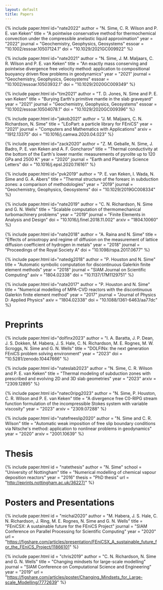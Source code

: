 ```yaml
---
layout: default
title: Papers
---
```


{% include paper.html
    id="nate2022"
    author = "N. Sime, C. R. Wilson and P. E. van Keken"
    title = "A pointwise conservative method for thermochemical convection under the compressible anelastic liquid approximation"
    year = "2022"
    journal = "Geochemistry, Geophysics, Geosystems"
    essoar = "10.1002/essoar.10507124.1"
    doi = "10.1029/2021GC009922"
%}

{% include paper.html
    id="nate2021"
    author = "N. Sime, J. M. Maljaars, C. R. Wilson and P. E. van Keken"
    title = "An exactly mass conserving and pointwise divergence free velocity method: application to compositional buoyancy driven flow problems in geodynamics"
    year = "2021"
    journal = "Geochemistry, Geophysics, Geosystems"
    essoar = "10.1002/essoar.10503932.1"
    doi = "10.1029/2020GC009349"
%}

{% include paper.html
    id="tim2021"
    author = "T. D. Jones, N. Sime and P. E. van Keken"
    title = "Burying Earth's primitive mantle in the slab graveyard"
    year = "2021"
    journal = "Geochemistry, Geophysics, Geosystems"
    essoar = "10.1002/essoar.10504078.1"
    doi = "10.1029/2020GC009396"
%}

{% include paper.html
    id="jakob2021"
    author = "J. M. Maljaars, C. N. Richardson, N. Sime"
    title = "LEoPart: a particle library for FEniCS"
    year = "2021"
    journal = "Computers and Mathematics with Applications"
    arxiv = "1912.13375"
    doi = "10.1016/j.camwa.2020.04.023"
%}

{% include paper.html
    id="zack2020"
    author = "Z. M. Geballe, N. Sime, J. Badro, P. E. van Keken and A. F. Goncharov"
    title = "Thermal conductivity at the bottom of the Earth's lower mantle: measurements of pyrolite up to 120 GPa and 2500 K"
    year = "2020"
    journal = "Earth and Planetary Science Letters"
    doi = "10.1016/j.epsl.2020.116161"
%}

{% include paper.html
    id="pvk2019"
    author = "P. E. van Keken, I. Wada, N. Sime and G. A. Abers"
    title = "Thermal structure of the forearc in subduction zones: a comparison of methodologies"
    year = "2019"
    journal = "Geochemistry, Geophysics, Geosystems"
    doi = "10.1029/2019GC008334"
%}

{% include paper.html
    id="nate2019"
    author = "C. N. Richardson, N. Sime and G. N. Wells"
    title = "Scalable computation of thermomechanical turbomachinery problems"
    year = "2019"
    journal = "Finite Elements in Analysis and Design"
    doi = "10.1016/j.finel.2018.11.002"
    arxiv = "1804.10060"
%}

{% include paper.html
    id="nate2018"
    author = "A. Raina and N. Sime"
    title = "Effects of anisotropy and regime of diffusion on the measurement of lattice diffusion coefficient of hydrogen in metals"
    year = "2018"
    journal = "Proceedings of the Royal Society A"
    doi = "10.1098/rspa.2017.0677"
%}

{% include paper.html
    id="natedg2018"
    author = "P. Houston and N. Sime"
    title = "Automatic symbolic computation for discontinuous Galerkin finite element methods"
    year = "2018"
    journal = "SIAM Journal on Scientific Computing"
    axiv = "1804.02338"
    doi = "10.1137/17M1129751"
%}

{% include paper.html
    id="nate2017"
    author = "P. Houston and N. Sime"
    title = "Numerical modelling of MPA-CVD reactors with the discontinuous Galerkin finite element method"
    year = "2017"
    journal = "Journal of Physics D: Applied Physics"
    axiv = "1804.02338"
    doi = "10.1088/1361-6463/aa77dc"
%}

# Preprints

{% include paper.html
    id="dolfinx2023"
    author = "I. A. Baratta, J. P. Dean, J. S. Dokken, M. Habera, J. S. Hale, C. N. Richardson, M. E. Rognes, M. W. Scroggs, N. Sime and G. N. Wells"
    title = "DOLFINx: the next generation FEniCS problem solving environment"
    year = "2023"
    doi = "10.5281/zenodo.10447666"
%}

{% include paper.html
    id="nateslab2023"
    author = "N. Sime, C. R. Wilson and P. E. van Keken"
    title = "Thermal modeling of subduction zones with prescribed and evolving 2D and 3D slab geometries"
    year = "2023"
    arxiv = "2309.12895"
%}

{% include paper.html
    id="natec0ripg2023"
    author = "N. Sime, P. Houston, C. R. Wilson and P. E. van Keken"
    title = "A divergence free C0-RIPG stream function formulation of the incompressible Stokes system with variable viscosity"
    year = "2023"
    arxiv = "2309.07288"
%}

{% include paper.html
    id="natefreeslip2020"
    author = "N. Sime and C. R. Wilson"
    title = "Automatic weak imposition of free slip boundary conditions via Nitsche's method: application to nonlinear problems in geodynamics"
    year = "2020"
    arxiv = "2001.10639"
%}

# Thesis

{% include paper.html
    id = "natethesis"
    author = "N. Sime"
    school = "University of Nottingham"
    title = "Numerical modelling of chemical vapour deposition reactors"
    year = "2016"
    thesis = "PhD thesis"
    url = "http://eprints.nottingham.ac.uk/36227/"
%}

# Posters and Presentations


{% include paper.html
    id = "michal2020"
    author = "M. Habera, J. S. Hale, C. N. Richardson, J. Ring, M. E. Rognes, N. Sime and G. N. Wells"
    title = "FEniCSX: A sustainable future for the FEniCS Project"
    journal = "SIAM Conference on Parallel Processing for Scientific Computing"
    year = "2020"
    url = "https://figshare.com/articles/presentation/FEniCSX_A_sustainable_future_for_the_FEniCS_Project/11866101"
%}

{% include paper.html
    id = "chris2019"
    author = "C. N. Richardson, N. Sime and G. N. Wells"
    title = "Changing mindsets for large-scale modelling"
    journal = "SIAM Conference on Computational Science and Engineering"
    year = "2019"
    url = "https://figshare.com/articles/poster/Changing_Mindsets_for_Large-scale_Modelling/7772639"
%}